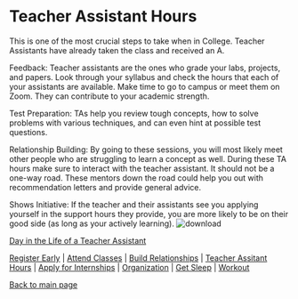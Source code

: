 # Teacher Assistant Hours

This is one of the most crucial steps to take when in College.
Teacher Assistants have already taken the class and received an A.

Feedback: Teacher assistants are the ones who grade your labs, projects, and papers. Look through your syllabus and check the hours that each of your assistants are available. Make time to go to campus or meet them on Zoom.
They can contribute to your academic strength.

Test Preparation: TAs help you review tough concepts, how to solve problems with various techniques, and can even hint at possible test questions.

Relationship Building: By going to these sessions, you will most likely meet other people who are struggling to learn a concept as well. During these TA hours make sure to interact with the teacher assistant. It should 
not be a one-way road. These mentors down the road could help you out with recommendation letters and provide general advice.

Shows Initiative: If the teacher and their assistants see you applying yourself in the support hours they provide, you are more likely to be on their good side (as long as your actively learning).
![download](https://github.com/wardenevanMU/IT1600MarkdownFinal/assets/98150291/ecf0349d-8f7b-4233-8cc7-c5972243e8ff)


[Day in the Life of a Teacher Assistant](https://www.youtube.com/watch?v=KznS5cXprIQ)

[Register Early](https://github.com/wardenevanMU/IT1600MarkdownFinal/blob/Master/Register.md) | 
[Attend Classes](https://github.com/wardenevanMU/IT1600MarkdownFinal/blob/Master/AttendClasses.md) | 
[Build Relationships](https://github.com/wardenevanMU/IT1600MarkdownFinal/blob/Master/BuildRelationships.md) |
[Teacher Assitant Hours](https://github.com/wardenevanMU/IT1600MarkdownFinal/blob/Master/TAHours.md) |
[Apply for Internships](https://github.com/wardenevanMU/IT1600MarkdownFinal/blob/Master/Internships.md) | 
[Organization](https://github.com/wardenevanMU/IT1600MarkdownFinal/blob/Master/Organization.md) | 
[Get Sleep](https://github.com/wardenevanMU/IT1600MarkdownFinal/blob/Master/Sleep.md) | 
[Workout](https://github.com/wardenevanMU/IT1600MarkdownFinal/blob/Master/Workout.md)
<br/> 

[Back to main page](https://github.com/wardenevanMU/IT1600MarkdownFinal/blob/Master/README.md)
